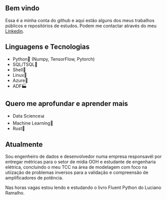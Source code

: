 ## Bem vindo

Essa é a minha conta do github e aqui estão alguns dos meus trabalhos públicos e repositórios de estudos. Podem me contactar através do meu [Linkedin](https://www.linkedin.com/in/mizerkowski). 

## Linguagens e Tecnologias
- Python🐍 (Numpy, TensorFlow, Pytorch)
- SQL/TSQL🐬
- Shell🐚
- Linux🐧
- Azure🔷
- ADF🏭

## Quero me aprofundar e aprender mais
- Data Science📊
- Machine Learning🤖
- Rust🦀

## Atualmente
Sou engenheiro de dados e desenvolvedor numa empresa responsavél por entregar métricas para o setor de mídia OOH e
estudante de engenharia elétrica, concluindo o meu TCC na área de modelagem com foco na utiização de problemas inversos
para a validação e compreensão de amplificadores de potência.

Nas horas vagas estou lendo e estudando o livro Fluent Python do Luciano Ramalho.
